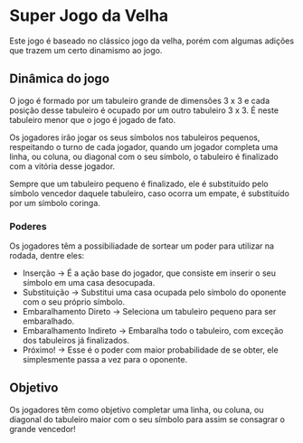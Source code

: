 # Super Jogo da Velha

Este jogo é baseado no clássico jogo da velha, porém com algumas adições que trazem um certo dinamismo ao jogo.

## Dinâmica do jogo

O jogo é formado por um tabuleiro grande de dimensões 3 x 3 e cada posição desse tabuleiro é ocupado por um outro tabuleiro 3 x 3. É neste tabuleiro menor que o jogo é jogado de fato.

Os jogadores irão jogar os seus símbolos nos tabuleiros pequenos, respeitando o turno de cada jogador, quando um jogador completa uma linha, ou coluna, ou diagonal com o seu símbolo, o tabuleiro é finalizado com a vitória desse jogador.

Sempre que um tabuleiro pequeno é finalizado, ele é substituído pelo símbolo vencedor daquele tabuleiro, caso ocorra um empate, é substituído por um símbolo coringa.

### Poderes

Os jogadores têm a possibiliadade de sortear um poder para utilizar na rodada, dentre eles:

  - Inserção -> É a ação base do jogador, que consiste em inserir o seu símbolo em uma casa desocupada.
  - Substituição -> Substitui uma casa ocupada pelo símbolo do oponente com o seu próprio símbolo.
  - Embaralhamento Direto -> Seleciona um tabuleiro pequeno para ser embaralhado.
  - Embaralhamento Indireto -> Embaralha todo o tabuleiro, com exceção dos tabuleiros já finalizados.
  - Próximo! -> Esse é o poder com maior probabilidade de se obter, ele simplesmente passa a vez para o oponente.

## Objetivo

Os jogadores têm como objetivo completar uma linha, ou coluna, ou diagonal do tabuleiro maior com o seu símbolo para assim se consagrar o grande vencedor!